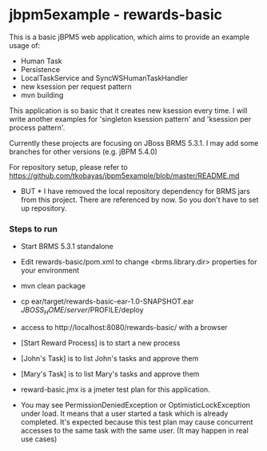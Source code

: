 jbpm5example - rewards-basic
============

This is a basic jBPM5 web application, which aims to provide an example usage of:
- Human Task
- Persistence
- LocalTaskService and SyncWSHumanTaskHandler
- new ksession per request pattern
- mvn building

This application is so basic that it creates new ksession every time. I will write another examples for 'singleton ksession pattern' and 'ksession per process pattern'.  

Currently these projects are focusing on JBoss BRMS 5.3.1. I may add some branches for other versions (e.g. jBPM 5.4.0)

For repository setup, please refer to https://github.com/tkobayas/jbpm5example/blob/master/README.md
* BUT * I have removed the local repository dependency for BRMS jars from this project. There are referenced by <systemPath> now. So you don't have to set up repository.

### Steps to run
- Start BRMS 5.3.1 standalone
- Edit rewards-basic/pom.xml to change <brms.library.dir> properties for your environment
- mvn clean package
- cp ear/target/rewards-basic-ear-1.0-SNAPSHOT.ear $JBOSS_HOME/server/$PROFILE/deploy
- access to http://localhost:8080/rewards-basic/ with a browser
 - [Start Reward Process] is to start a new process
 - [John's Task] is to list John's tasks and approve them
 - [Mary's Task] is to list Mary's tasks and approve them
 
- reward-basic.jmx is a jmeter test plan for this application.
 - You may see PermissionDeniedException or OptimisticLockException under load. It means that a user started a task which is already completed. It's expected because this test plan may cause concurrent accesses to the same task with the same user. (It may happen in real use cases)
 

